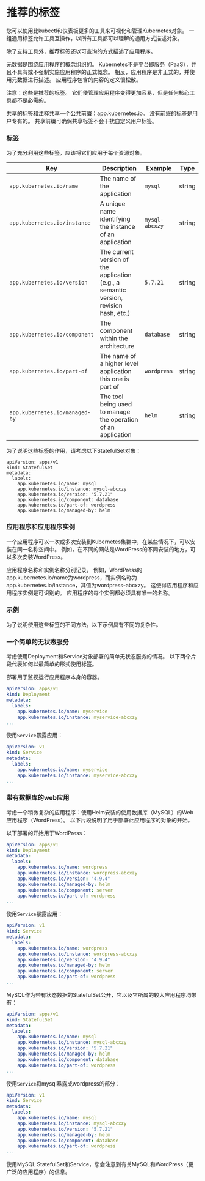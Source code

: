 # 推荐的标签

您可以使用比kubectl和仪表板更多的工具来可视化和管理Kubernetes对象。 一组通用标签允许工具互操作，以所有工具都可以理解的通用方式描述对象。

除了支持工具外，推荐标签还以可查询的方式描述了应用程序。

元数据是围绕应用程序的概念组织的。 Kubernetes不是平台即服务（PaaS），并且不具有或不强制实施应用程序的正式概念。 相反，应用程序是非正式的，并使用元数据进行描述。 应用程序包含的内容的定义很松散。

注意：这些是推荐的标签。 它们使管理应用程序变得更加容易，但是任何核心工具都不是必需的。

共享的标签和注释共享一个公共前缀：app.kubernetes.io。 没有前缀的标签是用户专有的。 共享前缀可确保共享标签不会干扰自定义用户标签。


### 标签

为了充分利用这些标签，应该将它们应用于每个资源对象。

| Key                            | Description                                                  | Example        | Type   |
| ------------------------------ | ------------------------------------------------------------ | -------------- | ------ |
| `app.kubernetes.io/name`       | The name of the application                                  | `mysql`        | string |
| `app.kubernetes.io/instance`   | A unique name identifying the instance of an application     | `mysql-abcxzy` | string |
| `app.kubernetes.io/version`    | The current version of the application (e.g., a semantic version, revision hash, etc.) | `5.7.21`       | string |
| `app.kubernetes.io/component`  | The component within the architecture                        | `database`     | string |
| `app.kubernetes.io/part-of`    | The name of a higher level application this one is part of   | `wordpress`    | string |
| `app.kubernetes.io/managed-by` | The tool being used to manage the operation of an application | `helm`         | string |

为了说明这些标签的作用，请考虑以下StatefulSet对象：

```code
apiVersion: apps/v1
kind: StatefulSet
metadata:
  labels:
    app.kubernetes.io/name: mysql
    app.kubernetes.io/instance: mysql-abcxzy
    app.kubernetes.io/version: "5.7.21"
    app.kubernetes.io/component: database
    app.kubernetes.io/part-of: wordpress
    app.kubernetes.io/managed-by: helm
```

### 应用程序和应用程序实例

一个应用程序可以一次或多次安装到Kubernetes集群中，在某些情况下，可以安装在同一名称空间中。 例如，在不同的网站是WordPress的不同安装的地方，可以多次安装WordPress。

应用程序名称和实例名称分别记录。 例如，WordPress的app.kubernetes.io/name为wordpress，而实例名称为app.kubernetes.io/instance，其值为wordpress-abcxzy。 这使得应用程序和应用程序实例是可识别的。 应用程序的每个实例都必须具有唯一的名称。



### 示例

为了说明使用这些标签的不同方法，以下示例具有不同的复杂性。

### 一个简单的无状态服务

考虑使用Deployment和Service对象部署的简单无状态服务的情况。 以下两个片段代表如何以最简单的形式使用标签。

部署用于监视运行应用程序本身的容器。

```yaml
apiVersion: apps/v1
kind: Deployment
metadata:
  labels:
    app.kubernetes.io/name: myservice
    app.kubernetes.io/instance: myservice-abcxzy
...
```

使用`Service`暴露应用：

```yaml
apiVersion: v1
kind: Service
metadata:
  labels:
    app.kubernetes.io/name: myservice
    app.kubernetes.io/instance: myservice-abcxzy
...
```

### 带有数据库的web应用

考虑一个稍微复杂的应用程序：使用Helm安装的使用数据库（MySQL）的Web应用程序（WordPress）。 以下片段说明了用于部署此应用程序的对象的开始。

以下部署的开始用于WordPress：

```yaml
apiVersion: apps/v1
kind: Deployment
metadata:
  labels:
    app.kubernetes.io/name: wordpress
    app.kubernetes.io/instance: wordpress-abcxzy
    app.kubernetes.io/version: "4.9.4"
    app.kubernetes.io/managed-by: helm
    app.kubernetes.io/component: server
    app.kubernetes.io/part-of: wordpress
...
```

使用`Service`暴露应用：

```yaml
apiVersion: v1
kind: Service
metadata:
  labels:
    app.kubernetes.io/name: wordpress
    app.kubernetes.io/instance: wordpress-abcxzy
    app.kubernetes.io/version: "4.9.4"
    app.kubernetes.io/managed-by: helm
    app.kubernetes.io/component: server
    app.kubernetes.io/part-of: wordpress
...
```

MySQL作为带有状态数据的StatefulSet公开，它以及它所属的较大应用程序均带有：

```yaml
apiVersion: apps/v1
kind: StatefulSet
metadata:
  labels:
    app.kubernetes.io/name: mysql
    app.kubernetes.io/instance: mysql-abcxzy
    app.kubernetes.io/version: "5.7.21"
    app.kubernetes.io/managed-by: helm
    app.kubernetes.io/component: database
    app.kubernetes.io/part-of: wordpress
...
```

使用`Service`将mysql暴露成wordpress的部分：

```yaml
apiVersion: v1
kind: Service
metadata:
  labels:
    app.kubernetes.io/name: mysql
    app.kubernetes.io/instance: mysql-abcxzy
    app.kubernetes.io/version: "5.7.21"
    app.kubernetes.io/managed-by: helm
    app.kubernetes.io/component: database
    app.kubernetes.io/part-of: wordpress
...
```

使用MySQL StatefulSet和Service，您会注意到有关MySQL和WordPress（更广泛的应用程序）的信息。